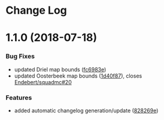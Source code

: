 # Change Log

<a name="1.1.0"></a>
# 1.1.0 (2018-07-18)


### Bug Fixes

* updated Driel map bounds ([fc6983e](https://github.com/Endebert/squadmc-maps/commit/fc6983e))
* updated Oosterbeek map bounds ([1d40f87](https://github.com/Endebert/squadmc-maps/commit/1d40f87)), closes [Endebert/squadmc#20](https://github.com/Endebert/squadmc/issues/20)


### Features

* added automatic changelog generation/update ([828269e](https://github.com/Endebert/squadmc-maps/commit/828269e))
